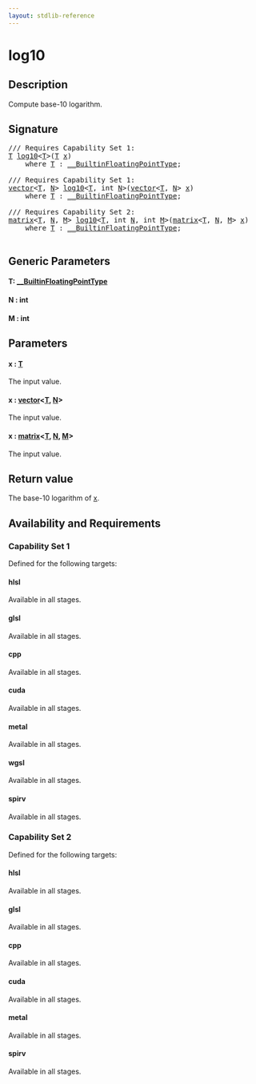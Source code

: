 ```yaml
---
layout: stdlib-reference
---
```


# log10

## Description

Compute base-10 logarithm.



## Signature 

<pre>
/// Requires Capability Set 1:
<a href="log10.html#typeparam-T" class="code_type">T</a> <a href="log10.html">log10</a>&lt;<a href="log10.html#typeparam-T" class="code_type">T</a>&gt;(<a href="log10.html#typeparam-T" class="code_type">T</a> <a href="log10.html#decl-x" class="code_param">x</a>)
    <span class='code_keyword'>where</span> <a href="log10.html#typeparam-T" class="code_type">T</a> : <a href="../interfaces/0_builtinfloatingpointtype-029hm/index.html" class="code_type">__BuiltinFloatingPointType</a>;

/// Requires Capability Set 1:
<a href="../types/vector/index.html" class="code_type">vector</a>&lt;<a href="log10.html#typeparam-T" class="code_type">T</a>, <a href="log10.html#decl-N" class="code_var">N</a>&gt; <a href="log10.html">log10</a>&lt;<a href="log10.html#typeparam-T" class="code_type">T</a>, <span class="code_keyword">int</span> <a href="log10.html#decl-N" class="code_var">N</a>&gt;(<a href="../types/vector/index.html" class="code_type">vector</a>&lt;<a href="log10.html#typeparam-T" class="code_type">T</a>, <a href="log10.html#decl-N" class="code_var">N</a>&gt; <a href="log10.html#decl-x" class="code_param">x</a>)
    <span class='code_keyword'>where</span> <a href="log10.html#typeparam-T" class="code_type">T</a> : <a href="../interfaces/0_builtinfloatingpointtype-029hm/index.html" class="code_type">__BuiltinFloatingPointType</a>;

/// Requires Capability Set 2:
<a href="../types/matrix/index.html" class="code_type">matrix</a>&lt;<a href="log10.html#typeparam-T" class="code_type">T</a>, <a href="log10.html#decl-N" class="code_var">N</a>, <a href="log10.html#decl-M" class="code_var">M</a>&gt; <a href="log10.html">log10</a>&lt;<a href="log10.html#typeparam-T" class="code_type">T</a>, <span class="code_keyword">int</span> <a href="log10.html#decl-N" class="code_var">N</a>, <span class="code_keyword">int</span> <a href="log10.html#decl-M" class="code_var">M</a>&gt;(<a href="../types/matrix/index.html" class="code_type">matrix</a>&lt;<a href="log10.html#typeparam-T" class="code_type">T</a>, <a href="log10.html#decl-N" class="code_var">N</a>, <a href="log10.html#decl-M" class="code_var">M</a>&gt; <a href="log10.html#decl-x" class="code_param">x</a>)
    <span class='code_keyword'>where</span> <a href="log10.html#typeparam-T" class="code_type">T</a> : <a href="../interfaces/0_builtinfloatingpointtype-029hm/index.html" class="code_type">__BuiltinFloatingPointType</a>;

</pre>

## Generic Parameters

####  <a id="typeparam-T"></a>T: [\_\_BuiltinFloatingPointType](../interfaces/0_builtinfloatingpointtype-029hm/index.html)
####  <a id="decl-N"></a>N  : int
####  <a id="decl-M"></a>M  : int

## Parameters

####  <a id="decl-x"></a>x  : [T](log10.html#typeparam-T)
The input value.

####  <a id="decl-x"></a>x  : [vector](../types/vector/index.html)\<[T](../types/vector/index.html#typeparam-T), [N](../types/vector/index.html#decl-N)\>
The input value.

####  <a id="decl-x"></a>x  : [matrix](../types/matrix/index.html)\<[T](../types/matrix/t-0.html), [N](../types/matrix/index.html#decl-N), [M](../types/matrix/index.html#decl-M)\>
The input value.


## Return value
The base-10 logarithm of <span class='code'><a href="log10.html#decl-x" class="code_param">x</a></span>.


## Availability and Requirements

### Capability Set 1

Defined for the following targets:

#### hlsl
Available in all stages.

#### glsl
Available in all stages.

#### cpp
Available in all stages.

#### cuda
Available in all stages.

#### metal
Available in all stages.

#### wgsl
Available in all stages.

#### spirv
Available in all stages.


### Capability Set 2

Defined for the following targets:

#### hlsl
Available in all stages.

#### glsl
Available in all stages.

#### cpp
Available in all stages.

#### cuda
Available in all stages.

#### metal
Available in all stages.

#### spirv
Available in all stages.



